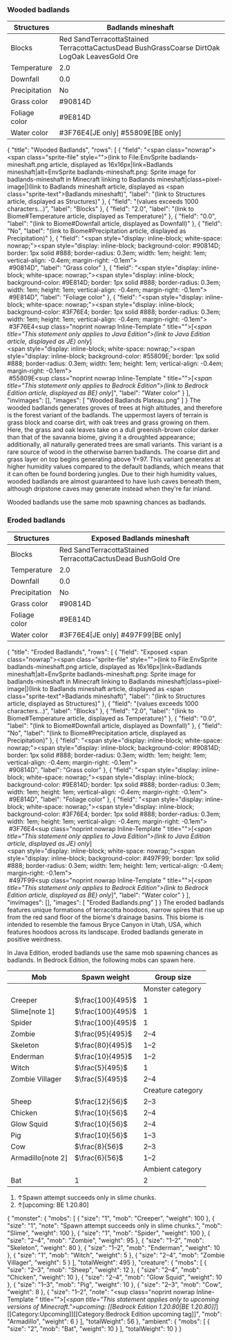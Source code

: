 ### Wooded badlands
| Structures    | Badlands mineshaft                                                                           |
|---------------|----------------------------------------------------------------------------------------------|
| Blocks        | Red SandTerracottaStained TerracottaCactusDead BushGrassCoarse DirtOak LogOak LeavesGold Ore |
| Temperature   | 2.0                                                                                          |
| Downfall      | 0.0                                                                                          |
| Precipitation | No                                                                                           |
| Grass color   | #90814D                                                                                      |
| Foliage color | #9E814D                                                                                      |
| Water color   | #3F76E4‌[JE  only] #55809E‌[BE  only]                                                        |

{
    "title": "Wooded Badlands",
    "rows": [
        {
            "field": "<span class=\"nowrap\"><span class=\"sprite-file\" style=\"\">(link to File:EnvSprite badlands-mineshaft.png article, displayed as 16x16px|link=Badlands mineshaft|alt=EnvSprite badlands-mineshaft.png: Sprite image for badlands-mineshaft in Minecraft linking to Badlands mineshaft|class=pixel-image|)</span>(link to Badlands mineshaft article, displayed as <span class=\"sprite-text\">Badlands mineshaft</span>)</span>",
            "label": "(link to Structures article, displayed as Structures)"
        },
        {
            "field": "(values exceeds 1000 characters...)",
            "label": "Blocks"
        },
        {
            "field": "2.0",
            "label": "(link to Biome#Temperature article, displayed as Temperature)"
        },
        {
            "field": "0.0",
            "label": "(link to Biome#Downfall article, displayed as Downfall)"
        },
        {
            "field": "No",
            "label": "(link to Biome#Precipitation article, displayed as Precipitation)"
        },
        {
            "field": "<span style=\"display: inline-block; white-space: nowrap;\"><span style=\"display: inline-block; background-color: #90814D; border: 1px solid #888; border-radius: 0.3em; width: 1em; height: 1em; vertical-align: -0.4em; margin-right: -0.1em\"><br></span> #90814D</span>",
            "label": "Grass color"
        },
        {
            "field": "<span style=\"display: inline-block; white-space: nowrap;\"><span style=\"display: inline-block; background-color: #9E814D; border: 1px solid #888; border-radius: 0.3em; width: 1em; height: 1em; vertical-align: -0.4em; margin-right: -0.1em\"><br></span> #9E814D</span>",
            "label": "Foliage color"
        },
        {
            "field": "<span style=\"display: inline-block; white-space: nowrap;\"><span style=\"display: inline-block; background-color: #3F76E4; border: 1px solid #888; border-radius: 0.3em; width: 1em; height: 1em; vertical-align: -0.4em; margin-right: -0.1em\"><br></span> #3F76E4</span>‌<sup class=\"noprint nowrap Inline-Template \" title=\"\">[<i><span title=\"This statement only applies to Java Edition\">(link to Java Edition article, displayed as JE)  only</span></i>]</sup><br><span style=\"display: inline-block; white-space: nowrap;\"><span style=\"display: inline-block; background-color: #55809E; border: 1px solid #888; border-radius: 0.3em; width: 1em; height: 1em; vertical-align: -0.4em; margin-right: -0.1em\"><br></span> #55809E</span>‌<sup class=\"noprint nowrap Inline-Template \" title=\"\">[<i><span title=\"This statement only applies to Bedrock Edition\">(link to Bedrock Edition article, displayed as BE)  only</span></i>]</sup>",
            "label": "Water color"
        }
    ],
    "invimages": [],
    "images": [
        "Wooded Badlands Plateau.png"
    ]
}
The wooded badlands generates groves of trees at high altitudes, and therefore is the forest variant of the badlands. The uppermost layers of terrain is grass block and coarse dirt, with oak trees and grass growing on them. Here, the grass and oak leaves take on a dull greenish-brown color darker than that of the savanna biome, giving it a droughted appearance; additionally, all naturally generated trees are small variants. This variant is a rare source of wood in the otherwise barren badlands. The coarse dirt and grass layer on top begins generating above Y=97. This variant generates at higher humidity values compared to the default badlands, which means that it can often be found bordering jungles. Due to their high humidity values, wooded badlands are almost guaranteed to have lush caves beneath them, although dripstone caves may generate instead when they're far inland.

Wooded badlands use the same mob spawning chances as badlands.


### Eroded badlands
| Structures    | Exposed Badlands mineshaft                                  |
|---------------|-------------------------------------------------------------|
| Blocks        | Red SandTerracottaStained TerracottaCactusDead BushGold Ore |
| Temperature   | 2.0                                                         |
| Downfall      | 0.0                                                         |
| Precipitation | No                                                          |
| Grass color   | #90814D                                                     |
| Foliage color | #9E814D                                                     |
| Water color   | #3F76E4‌[JE  only] #497F99‌[BE  only]                       |

{
    "title": "Eroded Badlands",
    "rows": [
        {
            "field": "Exposed <span class=\"nowrap\"><span class=\"sprite-file\" style=\"\">(link to File:EnvSprite badlands-mineshaft.png article, displayed as 16x16px|link=Badlands mineshaft|alt=EnvSprite badlands-mineshaft.png: Sprite image for badlands-mineshaft in Minecraft linking to Badlands mineshaft|class=pixel-image|)</span>(link to Badlands mineshaft article, displayed as <span class=\"sprite-text\">Badlands mineshaft</span>)</span>",
            "label": "(link to Structures article, displayed as Structures)"
        },
        {
            "field": "(values exceeds 1000 characters...)",
            "label": "Blocks"
        },
        {
            "field": "2.0",
            "label": "(link to Biome#Temperature article, displayed as Temperature)"
        },
        {
            "field": "0.0",
            "label": "(link to Biome#Downfall article, displayed as Downfall)"
        },
        {
            "field": "No",
            "label": "(link to Biome#Precipitation article, displayed as Precipitation)"
        },
        {
            "field": "<span style=\"display: inline-block; white-space: nowrap;\"><span style=\"display: inline-block; background-color: #90814D; border: 1px solid #888; border-radius: 0.3em; width: 1em; height: 1em; vertical-align: -0.4em; margin-right: -0.1em\"><br></span> #90814D</span>",
            "label": "Grass color"
        },
        {
            "field": "<span style=\"display: inline-block; white-space: nowrap;\"><span style=\"display: inline-block; background-color: #9E814D; border: 1px solid #888; border-radius: 0.3em; width: 1em; height: 1em; vertical-align: -0.4em; margin-right: -0.1em\"><br></span> #9E814D</span>",
            "label": "Foliage color"
        },
        {
            "field": "<span style=\"display: inline-block; white-space: nowrap;\"><span style=\"display: inline-block; background-color: #3F76E4; border: 1px solid #888; border-radius: 0.3em; width: 1em; height: 1em; vertical-align: -0.4em; margin-right: -0.1em\"><br></span> #3F76E4</span>‌<sup class=\"noprint nowrap Inline-Template \" title=\"\">[<i><span title=\"This statement only applies to Java Edition\">(link to Java Edition article, displayed as JE)  only</span></i>]</sup><br><span style=\"display: inline-block; white-space: nowrap;\"><span style=\"display: inline-block; background-color: #497F99; border: 1px solid #888; border-radius: 0.3em; width: 1em; height: 1em; vertical-align: -0.4em; margin-right: -0.1em\"><br></span> #497F99</span>‌<sup class=\"noprint nowrap Inline-Template \" title=\"\">[<i><span title=\"This statement only applies to Bedrock Edition\">(link to Bedrock Edition article, displayed as BE)  only</span></i>]</sup>",
            "label": "Water color"
        }
    ],
    "invimages": [],
    "images": [
        "Eroded Badlands.png"
    ]
}
The eroded badlands features unique formations of terracotta hoodoos, narrow spires that rise up from the red sand floor of the biome's drainage basins. This biome is intended to resemble the famous Bryce Canyon in Utah, USA, which features hoodoos across its landscape. Eroded badlands generate in positive weirdness.

In Java Edition, eroded badlands use the same mob spawning chances as badlands. In Bedrock Edition, the following mobs can spawn here.

| Mob               | Spawn weight      | Group size        |
|-------------------|-------------------|-------------------|
|                   |                   | Monster category  |
| Creeper           | $\frac{100}{495}$ | 1                 |
| Slime[note 1]     | $\frac{100}{495}$ | 1                 |
| Spider            | $\frac{100}{495}$ | 1                 |
| Zombie            | $\frac{95}{495}$  | 2–4               |
| Skeleton          | $\frac{80}{495}$  | 1–2               |
| Enderman          | $\frac{10}{495}$  | 1–2               |
| Witch             | $\frac{5}{495}$   | 1                 |
| Zombie Villager   | $\frac{5}{495}$   | 2–4               |
|                   |                   | Creature category |
| Sheep             | $\frac{12}{56}$   | 2–3               |
| Chicken           | $\frac{10}{56}$   | 2–4               |
| Glow Squid        | $\frac{10}{56}$   | 2–4               |
| Pig               | $\frac{10}{56}$   | 1–3               |
| Cow               | $\frac{8}{56}$    | 2–3               |
| Armadillo[note 2] | $\frac{6}{56}$    | 1–2               |
|                   |                   | Ambient category  |
| Bat               | 1                 | 2                 |

1. ↑Spawn attempt succeeds only in slime chunks.
2. ↑‌[upcoming: BE 1.20.80]

{ "monster": { "mobs": [ { "size": "1", "mob": "Creeper", "weight": 100 }, { "size": "1", "note": "Spawn attempt succeeds only in slime chunks.", "mob": "Slime", "weight": 100 }, { "size": "1", "mob": "Spider", "weight": 100 }, { "size": "2&ndash;4", "mob": "Zombie", "weight": 95 }, { "size": "1&ndash;2", "mob": "Skeleton", "weight": 80 }, { "size": "1&ndash;2", "mob": "Enderman", "weight": 10 }, { "size": "1", "mob": "Witch", "weight": 5 }, { "size": "2&ndash;4", "mob": "Zombie Villager", "weight": 5 } ], "totalWeight": 495 }, "creature": { "mobs": [ { "size": "2&ndash;3", "mob": "Sheep", "weight": 12 }, { "size": "2&ndash;4", "mob": "Chicken", "weight": 10 }, { "size": "2&ndash;4", "mob": "Glow Squid", "weight": 10 }, { "size": "1&ndash;3", "mob": "Pig", "weight": 10 }, { "size": "2&ndash;3", "mob": "Cow", "weight": 8 }, { "size": "1&ndash;2", "note": "&zwnj;<sup class=\"noprint nowrap Inline-Template \" title=\"\">&#91;<i><span title=\"This statement applies only to upcoming versions of Minecraft.\">upcoming:</span> [[Bedrock Edition 1.20.80|BE 1.20.80]]</i>&#93;</sup>[[Category:Upcoming]][[Category:Bedrock Edition upcoming tag]]", "mob": "Armadillo", "weight": 6 } ], "totalWeight": 56 }, "ambient": { "mobs": [ { "size": "2", "mob": "Bat", "weight": 10 } ], "totalWeight": 10 } }

